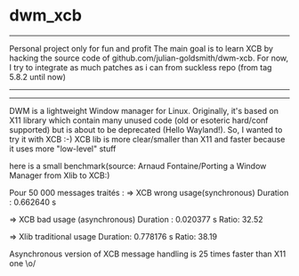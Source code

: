 dwm_xcb
=======
----------------------------------------
Personal project only for fun and profit
The main goal is to learn XCB by hacking the source code of github.com/julian-goldsmith/dwm-xcb.
For now, I try to integrate as much patches as i can from suckless repo (from tag 5.8.2 until now)

----------------------------------------

----------------------------------------
DWM is a lightweight Window manager for Linux.
Originally, it's based on X11 library which contain many unused code (old or esoteric hard/conf supported) but is about to be deprecated (Hello Wayland!).
So, I wanted to try it with XCB :-)
XCB lib is more clear/smaller than X11 and faster because it uses more "low-level" stuff

here is a small benchmark(source: Arnaud Fontaine/Porting a Window Manager from Xlib to XCB:)

Pour 50 000 messages traités :
=> XCB wrong usage(synchronous)
Duration : 0.662640 s

=> XCB bad usage (asynchronous)
Duration : 0.020377 s
Ratio: 32.52

=> Xlib traditional usage
Duration: 0.778176 s
Ratio: 38.19

Asynchronous version of XCB message handling is 25 times faster than X11 one  \o/

